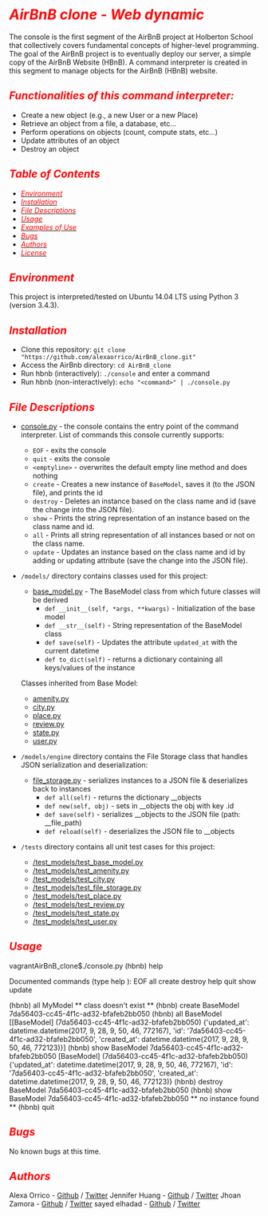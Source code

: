 # <span style="color:red">_AirBnB clone - Web dynamic_</span>

The console is the first segment of the AirBnB project at Holberton School that collectively covers fundamental concepts of higher-level programming. The goal of the AirBnB project is to eventually deploy our server, a simple copy of the AirBnB Website (HBnB). A command interpreter is created in this segment to manage objects for the AirBnB (HBnB) website.

## <span style="color:red">_Functionalities of this command interpreter:_</span>
* Create a new object (e.g., a new User or a new Place)
* Retrieve an object from a file, a database, etc...
* Perform operations on objects (count, compute stats, etc...)
* Update attributes of an object
* Destroy an object

## <span style="color:red">_Table of Contents_</span>
* [<span style="color:red">_Environment_</span>](#environment)
* [<span style="color:red">_Installation_</span>](#installation)
* [<span style="color:red">_File Descriptions_</span>](#file-descriptions)
* [<span style="color:red">_Usage_</span>](#usage)
* [<span style="color:red">_Examples of Use_</span>](#examples-of-use)
* [<span style="color:red">_Bugs_</span>](#bugs)
* [<span style="color:red">_Authors_</span>](#authors)
* [<span style="color:red">_License_</span>](#license)

## <span style="color:red">_Environment_</span>
This project is interpreted/tested on Ubuntu 14.04 LTS using Python 3 (version 3.4.3).

## <span style="color:red">_Installation_</span>
* Clone this repository: `git clone "https://github.com/alexaorrico/AirBnB_clone.git"`
* Access the AirBnb directory: `cd AirBnB_clone`
* Run hbnb (interactively): `./console` and enter a command
* Run hbnb (non-interactively): `echo "<command>" | ./console.py`

## <span style="color:red">_File Descriptions_</span>
- [console.py](console.py) - the console contains the entry point of the command interpreter.
  List of commands this console currently supports:
  * `EOF` - exits the console
  * `quit` - exits the console
  * `<emptyline>` - overwrites the default empty line method and does nothing
  * `create` - Creates a new instance of `BaseModel`, saves it (to the JSON file), and prints the id
  * `destroy` - Deletes an instance based on the class name and id (save the change into the JSON file).
  * `show` - Prints the string representation of an instance based on the class name and id.
  * `all` - Prints all string representation of all instances based or not on the class name.
  * `update` - Updates an instance based on the class name and id by adding or updating attribute (save the change into the JSON file).

- `/models/` directory contains classes used for this project:
  - [base_model.py](/models/base_model.py) - The BaseModel class from which future classes will be derived
    * `def __init__(self, *args, **kwargs)` - Initialization of the base model
    * `def __str__(self)` - String representation of the BaseModel class
    * `def save(self)` - Updates the attribute `updated_at` with the current datetime
    * `def to_dict(self)` - returns a dictionary containing all keys/values of the instance

  Classes inherited from Base Model:
  - [amenity.py](/models/amenity.py)
  - [city.py](/models/city.py)
  - [place.py](/models/place.py)
  - [review.py](/models/review.py)
  - [state.py](/models/state.py)
  - [user.py](/models/user.py)

- `/models/engine` directory contains the File Storage class that handles JSON serialization and deserialization:
  - [file_storage.py](/models/engine/file_storage.py) - serializes instances to a JSON file & deserializes back to instances
    * `def all(self)` - returns the dictionary __objects
    * `def new(self, obj)` - sets in __objects the obj with key <obj class name>.id
    * `def save(self)` - serializes __objects to the JSON file (path: __file_path)
    * `def reload(self)` - deserializes the JSON file to __objects

- `/tests` directory contains all unit test cases for this project:
  - [/test_models/test_base_model.py](/tests/test_models/test_base_model.py)
  - [/test_models/test_amenity.py](/tests/test_models/test_amenity.py)
  - [/test_models/test_city.py](/tests/test_models/test_city.py)
  - [/test_models/test_file_storage.py](/tests/test_models/test_file_storage.py)
  - [/test_models/test_place.py](/tests/test_models/test_place.py)
  - [/test_models/test_review.py](/tests/test_models/test_review.py)
  - [/test_models/test_state.py](/tests/test_models/test_state.py)
  - [/test_models/test_user.py](/tests/test_models/test_user.py)

## <span style="color:red">_Usage_</span>
vagrantAirBnB_clone$./console.py
(hbnb) help

Documented commands (type help <topic>):
EOF all create destroy help quit show update

(hbnb) all MyModel
** class doesn't exist **
(hbnb) create BaseModel
7da56403-cc45-4f1c-ad32-bfafeb2bb050
(hbnb) all BaseModel
[[BaseModel] (7da56403-cc45-4f1c-ad32-bfafeb2bb050) {'updated_at': datetime.datetime(2017, 9, 28, 9, 50, 46, 772167), 'id': '7da56403-cc45-4f1c-ad32-bfafeb2bb050', 'created_at': datetime.datetime(2017, 9, 28, 9, 50, 46, 772123)}]
(hbnb) show BaseModel 7da56403-cc45-4f1c-ad32-bfafeb2bb050
[BaseModel] (7da56403-cc45-4f1c-ad32-bfafeb2bb050) {'updated_at': datetime.datetime(2017, 9, 28, 9, 50, 46, 772167), 'id': '7da56403-cc45-4f1c-ad32-bfafeb2bb050', 'created_at': datetime.datetime(2017, 9, 28, 9, 50, 46, 772123)}
(hbnb) destroy BaseModel 7da56403-cc45-4f1c-ad32-bfafeb2bb050
(hbnb) show BaseModel 7da56403-cc45-4f1c-ad32-bfafeb2bb050
** no instance found **
(hbnb) quit

## <span style="color:red">_Bugs_</span>
No known bugs at this time.

## <span style="color:red">_Authors_</span>
Alexa Orrico - [Github](https://github.com/alexaorrico) / [Twitter](https://twitter.com/alexa_orrico)
Jennifer Huang - [Github](https://github.com/jhuang10123) / [Twitter](https://twitter.com/earthtojhuang)
Jhoan Zamora - [Github](https://github.com/jzamora5) / [Twitter](https://twitter.com/JhoanZam)
sayed elhadad - [Github](https://github.com/Sayed-Hadad) / [Twitter](https://twitter.com/JhoanZam)
